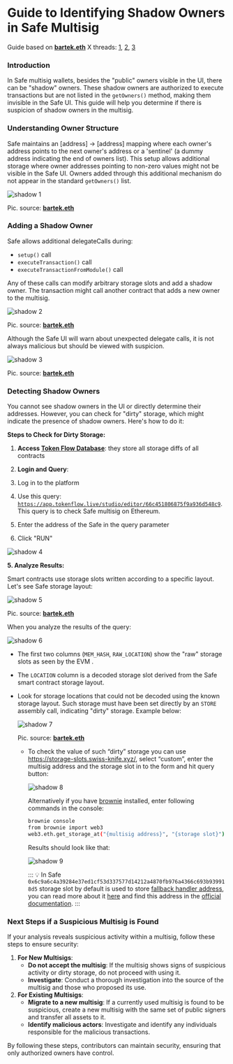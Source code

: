 # **Guide to Identifying Shadow Owners in Safe Multisig**

Guide based on [**bartek.eth**](https://x.com/bkiepuszewski) X threads: [1](https://x.com/bkiepuszewski/status/1722287321997779427), [2](https://x.com/bkiepuszewski/status/1722914827113312584), [3](https://x.com/bkiepuszewski/status/1727437292309192949)

### **Introduction**

In Safe multisig wallets, besides the "public" owners visible in the UI, there can be "shadow" owners. These shadow owners are authorized to execute transactions but are not listed in the `getOwners()` method, making them invisible in the Safe UI. This guide will help you determine if there is suspicion of shadow owners in the multisig.

### **Understanding Owner Structure**

Safe maintains an [address] -> [address] mapping where each owner's address points to the next owner's address or a 'sentinel' (a dummy address indicating the end of owners list). This setup allows additional storage where owner addresses pointing to non-zero values might not be visible in the Safe UI. Owners added through this additional mechanism do not appear in the standard `getOwners()` list.

![shadow 1](/img/shadow-signers/1.png)

Pic. source: [**bartek.eth**](https://x.com/bkiepuszewski)

### **Adding a Shadow Owner**

Safe allows additional delegateCalls during:

- `setup()` call
- `executeTransaction()` call
- `executeTransactionFromModule()` call

Any of these calls can modify arbitrary storage slots and add a shadow owner. The transaction might call another contract that adds a new owner to the multisig.

![shadow 2](/img/shadow-signers/2.png)

Pic. source: [**bartek.eth**](https://x.com/bkiepuszewski)

Although the Safe UI will warn about unexpected delegate calls, it is not always malicious but should be viewed with suspicion.

![shadow 3](/img/shadow-signers/3.png)

Pic. source: [**bartek.eth**](https://x.com/bkiepuszewski)

### **Detecting Shadow Owners**

You cannot see shadow owners in the UI or directly determine their addresses. However, you can check for "dirty" storage, which might indicate the presence of shadow owners. Here's how to do it:

**Steps to Check for Dirty Storage:**

1. **Access [Token Flow Database](https://tokenflow.live/)**: they store all storage diffs of all contracts

2. **Login and Query**:

1. Log in to the platform
2. Use this query: [`https://app.tokenflow.live/studio/editor/66c451806875f9a936d548c9`](https://app.tokenflow.live/studio/editor/66c451806875f9a936d548c9). This query is to check Safe multisig on Ethereum.  
3. Enter the address of the Safe in the query parameter
4. Click "RUN"

![shadow 4](/img/shadow-signers/4.png)

**5. Analyze Results:**

Smart contracts use storage slots written according to a specific layout. Let's see Safe storage layout:

![shadow 5](/img/shadow-signers/5.jpg)

Pic. source: [**bartek.eth**](https://x.com/bkiepuszewski)

When you analyze the results of the query:

![shadow 6](/img/shadow-signers/6.png)

- The first two columns (`MEM_HASH`, `RAW_LOCATION`) show the "raw" storage slots as seen by the EVM .
- The `LOCATION` column is a decoded storage slot derived from the Safe smart contract storage layout.
- Look for storage locations that could not be decoded using the known storage layout. Such storage must have been set directly by an `STORE` assembly call, indicating "dirty" storage. Example below:
    
    ![shadow 7](/img/shadow-signers/7.png)
    
    Pic. source: [**bartek.eth**](https://x.com/bkiepuszewski)
    
    - To check the value of such “dirty” storage you can use https://storage-slots.swiss-knife.xyz/, select “custom”, enter the multisig address and the storage slot in to the form and hit query button:
        
        ![shadow 8](/img/shadow-signers/8.png)
        
        Alternatively if you have [brownie](https://github.com/eth-brownie/brownie) installed, enter following commands in the console:
        
        ```sh
        brownie console
        from brownie import web3
        web3.eth.get_storage_at("{multisig address}", "{storage slot}")
        ```
        Results should look like that:
        
        ![shadow 9](/img/shadow-signers/9.png)
        
        :::
        💡 In Safe `0x6c9a6c4a39284e37ed1cf53d337577d14212a4870fb976a4366c693b939918d5` storage slot by default is used to store [fallback handler address](https://etherscan.io/address/0xf48f2B2d2a534e402487b3ee7C18c33Aec0Fe5e4), you can read more about it [here](https://help.safe.global/en/articles/40838-what-is-a-fallback-handler-and-how-does-it-relate-to-safe) and find this address in the [official documentation](https://docs.safe.global/advanced/smart-account-supported-networks/v1.3.0#ethereum-mainnet).
        :::
        

### Next Steps if a Suspicious Multisig is Found

If your analysis reveals suspicious activity within a multisig, follow these steps to ensure security:

1. **For New Multisigs**:
    - **Do not accept the multisig**: If the multisig shows signs of suspicious activity or dirty storage, do not proceed with using it.
    - **Investigate**: Conduct a thorough investigation into the source of the multisig and those who proposed its use.
2. **For Existing Multisigs**:
    - **Migrate to a new multisig**: If a currently used multisig is found to be suspicious, create a new multisig with the same set of public signers and transfer all assets to it.
    - **Identify malicious actors**: Investigate and identify any individuals responsible for the malicious transactions.

By following these steps, contributors can maintain security, ensuring that only authorized owners have control.
